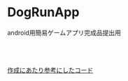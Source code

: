 # DogRunApp
android用簡易ゲームアプリ完成品提出用<br>

<br><br><br>[作成にあたり参考にしたコード](https://github.com/heyletscode/2D-Game-In-Android-Studio)
